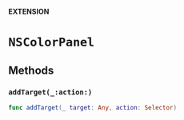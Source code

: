 **EXTENSION**

# `NSColorPanel`

## Methods
### `addTarget(_:action:)`

```swift
func addTarget(_ target: Any, action: Selector)
```
